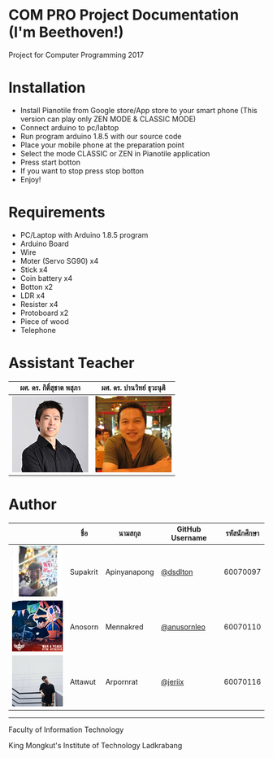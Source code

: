 # COM PRO Project Documentation (I'm Beethoven!)
Project for Computer Programming 2017
# Installation
- Install Pianotile from Google store/App store to your smart phone (This version can play only ZEN MODE & CLASSIC MODE)
- Connect arduino to pc/labtop
- Run program arduino 1.8.5 with our source code
- Place your mobile phone at the preparation point
- Select the mode CLASSIC or ZEN in Pianotile application
- Press start botton
- If you want to stop press stop botton
- Enjoy!
# Requirements
- PC/Laptop with Arduino 1.8.5 program
- Arduino Board
- Wire
- Moter (Servo SG90) x4
- Stick x4
- Coin battery x4
- Botton x2
- LDR x4
- Resister x4
- Protoboard x2
- Piece of wood
- Telephone
# Assistant Teacher<br>

| ผศ. ดร. กิติ์สุชาต พสุภา	| ผศ. ดร. ปานวิทย์ ธุวะนุติ  |
| :-------------: |:-------------:|
| ![Image](/pic/aja.jpg)      | ![Image](/pic/ajp.jpg) | $1600 |<br>

# Author
|  |ชื่อ|นามสกุล|GitHub Username|รหัสนักศึกษา|
|:-:|--|------|---------------|---------|
|![](/pic/t.jpg)| Supakrit | Apinyanapong | [@dsdlton](https://github.com/dsdlton) | 60070097 |
|![](/pic/l.jpg)| Anosorn | Mennakred | [@anusornleo](https://github.com/anosornleo) | 60070110 |
|![](/pic/j.jpg)| Attawut | Arpornrat | [@jeriix](https://github.com/jeriix) | 60070116 |

---

Faculty of Information Technology

King Mongkut's Institute of Technology Ladkrabang
